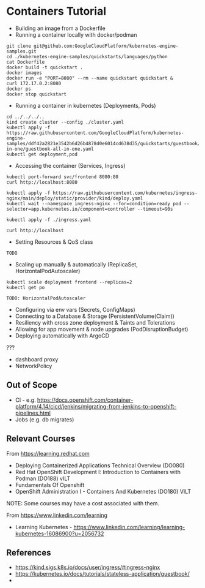 # Containers Tutorial

* Building an image from a Dockerfile
* Running a container locally with docker/podman

```shell
git clone git@github.com:GoogleCloudPlatform/kubernetes-engine-samples.git
cd ./kubernetes-engine-samples/quickstarts/languages/python
cat Dockerfile
docker build -t quickstart .
docker images
docker run -e "PORT=8080" --rm --name quickstart quickstart &
curl 172.17.0.2:8080
docker ps
docker stop quickstart
```

* Running a container in kubernetes (Deployments, Pods)

```shell
cd ../../../..
kind create cluster --config ./cluster.yaml
kubectl apply -f https://raw.githubusercontent.com/GoogleCloudPlatform/kubernetes-engine-samples/ddf42a2821e3542b6d26b4878d0e6014cd638d35/quickstarts/guestbook/all-in-one/guestbook-all-in-one.yaml
kubectl get deployment,pod
```

* Accessing the container (Services, Ingress)

```shell
kubectl port-forward svc/frontend 8080:80
curl http://localhost:8080
```

```shell
kubectl apply -f https://raw.githubusercontent.com/kubernetes/ingress-nginx/main/deploy/static/provider/kind/deploy.yaml
kubectl wait --namespace ingress-nginx --for=condition=ready pod --selector=app.kubernetes.io/component=controller --timeout=90s
```

```shell
kubectl apply -f ./ingress.yaml
```

```shell
curl http://localhost
```

* Setting Resources & QoS class

```shell
TODO
```

* Scaling up manually & automatically (ReplicaSet, HorizontalPodAutoscaler)

```shell
kubectl scale deployment frontend --replicas=2
kubectl get po
```

```shell
TODO: HorizontalPodAutoscaler
```

* Configuring via env vars (Secrets, ConfigMaps)
* Connecting to a Database & Storage (PersistentVolume(Claim))
* Resiliency with cross zone deployment & Taints and Tolerations
* Allowing for app movement & node upgrades (PodDisruptionBudget)
* Deploying automatically with ArgoCD

???

* dashboard proxy
* NetworkPolicy

## Out of Scope

* CI - e.g. https://docs.openshift.com/container-platform/4.14/cicd/jenkins/migrating-from-jenkins-to-openshift-pipelines.html
* Jobs (e.g. db migrates)

## Relevant Courses

From https://learning.redhat.com

* Deploying Containerized Applications Technical Overview (DO080)
* Red Hat OpenShift Development I: Introduction to Containers with Podman (DO188) vILT
* Fundamentals Of Openshift
* OpenShift Administration I - Containers And Kubernetes (DO180) VILT

NOTE: Some courses may have a cost associated with them.

From https://www.linkedin.com/learning

* Learning Kubernetes - https://www.linkedin.com/learning/learning-kubernetes-16086900?u=2056732


## References

* https://kind.sigs.k8s.io/docs/user/ingress/#ingress-nginx
* https://kubernetes.io/docs/tutorials/stateless-application/guestbook/
* 




